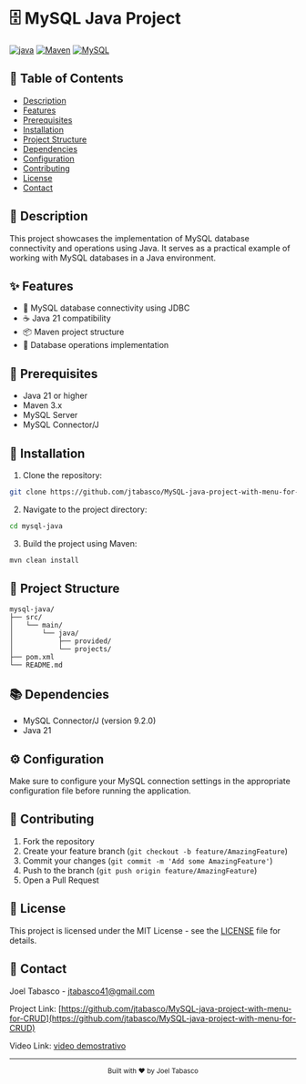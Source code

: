 # 🗄️ MySQL Java Project

[![java](https://img.shields.io/badge/Java-21-red.svg)](https://www.oracle.com/java/technologies/downloads/#java21)
[![Maven](https://img.shields.io/badge/Maven-3.x-C71A36.svg)](https://maven.apache.org/)
[![MySQL](https://img.shields.io/badge/MySQL-8.0-4479A1.svg)](https://www.mysql.com/)


## 📑 Table of Contents
- [Description](#-description)
- [Features](#-features)
- [Prerequisites](#-prerequisites)
- [Installation](#-installation)
- [Project Structure](#-project-structure)
- [Dependencies](#-dependencies)
- [Configuration](#-configuration)
- [Contributing](#-contributing)
- [License](#-license)
- [Contact](#-contact)

## 📝 Description

This project showcases the implementation of MySQL database connectivity and operations using Java. It serves as a practical example of working with MySQL databases in a Java environment.

## ✨ Features

- 🔌 MySQL database connectivity using JDBC
- ☕ Java 21 compatibility
- 📦 Maven project structure
- 💾 Database operations implementation

## 🔧 Prerequisites

- Java 21 or higher
- Maven 3.x
- MySQL Server
- MySQL Connector/J

## 🚀 Installation

1. Clone the repository:
```bash
git clone https://github.com/jtabasco/MySQL-java-project-with-menu-for-CRUD.git
```

2. Navigate to the project directory:
```bash
cd mysql-java
```

3. Build the project using Maven:
```bash
mvn clean install
```

## 📁 Project Structure

```
mysql-java/
├── src/
│   └── main/
│       └── java/
│           ├── provided/
│           └── projects/
├── pom.xml
└── README.md
```

## 📚 Dependencies

- MySQL Connector/J (version 9.2.0)
- Java 21

## ⚙️ Configuration

Make sure to configure your MySQL connection settings in the appropriate configuration file before running the application.

## 🤝 Contributing

1. Fork the repository
2. Create your feature branch (`git checkout -b feature/AmazingFeature`)
3. Commit your changes (`git commit -m 'Add some AmazingFeature'`)
4. Push to the branch (`git push origin feature/AmazingFeature`)
5. Open a Pull Request

## 📄 License

This project is licensed under the MIT License - see the [LICENSE](LICENSE) file for details.

## 📧 Contact

Joel Tabasco - [jtabasco41@gmail.com](mailto:jtabasco41@gamail.com)

Project Link: [https://github.com/jtabasco/MySQL-java-project-with-menu-for-CRUD](https://github.com/jtabasco/MySQL-java-project-with-menu-for-CRUD)

Video Link: [video demostrativo](https://youtu.be/6-hVDLw9tf0) 

---
<div align="center">
  <sub>Built with ❤️ by Joel Tabasco</sub>
</div>
